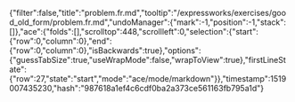 {"filter":false,"title":"problem.fr.md","tooltip":"/expressworks/exercises/good_old_form/problem.fr.md","undoManager":{"mark":-1,"position":-1,"stack":[]},"ace":{"folds":[],"scrolltop":448,"scrollleft":0,"selection":{"start":{"row":0,"column":0},"end":{"row":0,"column":0},"isBackwards":true},"options":{"guessTabSize":true,"useWrapMode":false,"wrapToView":true},"firstLineState":{"row":27,"state":"start","mode":"ace/mode/markdown"}},"timestamp":1519007435230,"hash":"987618a1ef4c6cdf0ba2a373ce561163fb795a1d"}